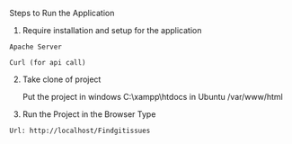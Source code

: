Steps to Run the Application

   1. Require installation and setup for the application

    Apache Server
    
    Curl (for api call)

   2. Take clone of project 
      
      Put the project in windows C:\xampp\htdocs
                      in Ubuntu   /var/www/html

   3. Run the Project in the Browser Type

    Url: http://localhost/Findgitissues
